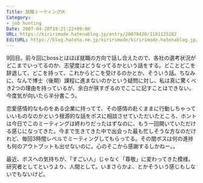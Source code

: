 ```yaml
---
Title: 就職ミーティングⅨ
Category:
- job hunting
Date: 2007-04-20T19:21:22+09:00
URL: https://kiririmode.hatenablog.jp/entry/20070420/1181125282
EditURL: https://blog.hatena.ne.jp/kiririmode/kiririmode.hatenablog.jp/atom/entry/8454420450078217395
---
```



9回目。前々回にbossとはほぼ就職の方向で話し合えたので、各社の選考状況がどこまでいってるのか、志望度はどうなってるかという話をする。どことどこを辞退して、どこを持って、これからどこを受けるのかとか、そういう話。ちなみに、なんで博士（後期）課程に進まないのかという疑問に対し、私は真に驚くべき2つの理由を持っているが、余白が狭すぎるのでここに記すことはできない。今度気が向いたら半分書こう。


恋愛感情的なものをある企業に持ってて、その感情の赴くままに行動しちゃっていいものなのかという根源的な話をボスに相談させていただいたところ、ホントは今日でこのミーティングは終わりだったはずなのに、もう一回開いていただける感じになってきた。今まで生きてきた中で出会った最も忙しそうな方なのだけれど、毎回3時間レベルでミーティングしてもらってる。その間ボスは何の進捗も何のアウトプットも出せないのに。心のそこから感謝するしかねー。。


最近、ボスへの気持ちが、「すごい人」じゃなく「尊敬」に変わってきた模様。研究者としてというより、人間として。いまさらかよ、とかそういう感じもしないでもないけど。
